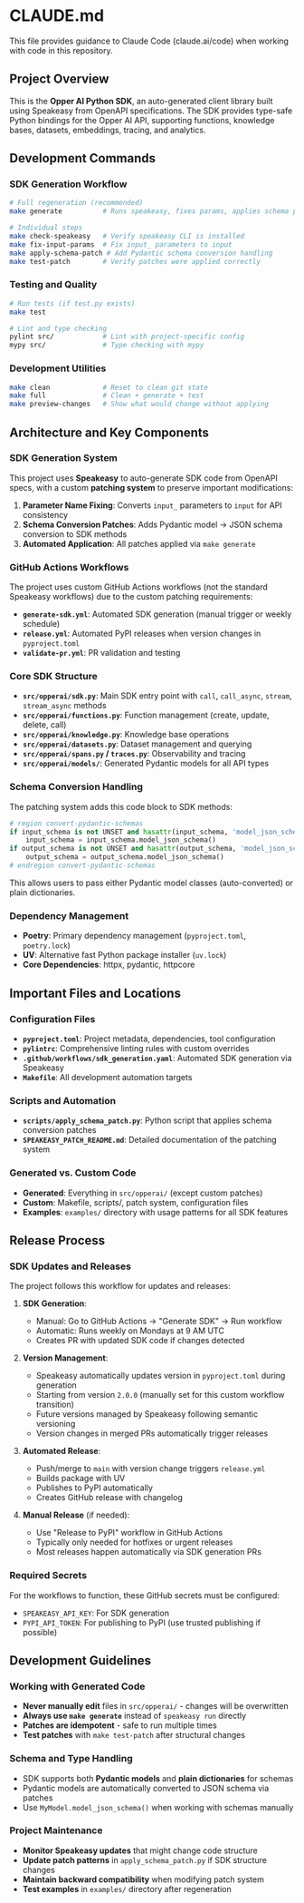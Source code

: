 # CLAUDE.md

This file provides guidance to Claude Code (claude.ai/code) when working with code in this repository.

## Project Overview

This is the **Opper AI Python SDK**, an auto-generated client library built using Speakeasy from OpenAPI specifications. The SDK provides type-safe Python bindings for the Opper AI API, supporting functions, knowledge bases, datasets, embeddings, tracing, and analytics.

## Development Commands

### SDK Generation Workflow
```bash
# Full regeneration (recommended)
make generate          # Runs speakeasy, fixes params, applies schema patches

# Individual steps
make check-speakeasy   # Verify speakeasy CLI is installed
make fix-input-params  # Fix input_ parameters to input
make apply-schema-patch # Add Pydantic schema conversion handling
make test-patch        # Verify patches were applied correctly
```

### Testing and Quality
```bash
# Run tests (if test.py exists)
make test

# Lint and type checking
pylint src/            # Lint with project-specific config
mypy src/              # Type checking with mypy
```

### Development Utilities
```bash
make clean             # Reset to clean git state
make full              # Clean + generate + test
make preview-changes   # Show what would change without applying
```

## Architecture and Key Components

### SDK Generation System
This project uses **Speakeasy** to auto-generate SDK code from OpenAPI specs, with a custom **patching system** to preserve important modifications:

1. **Parameter Name Fixing**: Converts `input_` parameters to `input` for API consistency
2. **Schema Conversion Patches**: Adds Pydantic model → JSON schema conversion to SDK methods
3. **Automated Application**: All patches applied via `make generate`

### GitHub Actions Workflows
The project uses custom GitHub Actions workflows (not the standard Speakeasy workflows) due to the custom patching requirements:

- **`generate-sdk.yml`**: Automated SDK generation (manual trigger or weekly schedule)
- **`release.yml`**: Automated PyPI releases when version changes in `pyproject.toml`
- **`validate-pr.yml`**: PR validation and testing

### Core SDK Structure
- **`src/opperai/sdk.py`**: Main SDK entry point with `call`, `call_async`, `stream`, `stream_async` methods
- **`src/opperai/functions.py`**: Function management (create, update, delete, call)
- **`src/opperai/knowledge.py`**: Knowledge base operations
- **`src/opperai/datasets.py`**: Dataset management and querying
- **`src/opperai/spans.py` / `traces.py`**: Observability and tracing
- **`src/opperai/models/`**: Generated Pydantic models for all API types

### Schema Conversion Handling
The patching system adds this code block to SDK methods:
```python
# region convert-pydantic-schemas
if input_schema is not UNSET and hasattr(input_schema, 'model_json_schema'):
    input_schema = input_schema.model_json_schema()
if output_schema is not UNSET and hasattr(output_schema, 'model_json_schema'):
    output_schema = output_schema.model_json_schema()
# endregion convert-pydantic-schemas
```

This allows users to pass either Pydantic model classes (auto-converted) or plain dictionaries.

### Dependency Management
- **Poetry**: Primary dependency management (`pyproject.toml`, `poetry.lock`)
- **UV**: Alternative fast Python package installer (`uv.lock`)
- **Core Dependencies**: httpx, pydantic, httpcore

## Important Files and Locations

### Configuration Files
- **`pyproject.toml`**: Project metadata, dependencies, tool configuration
- **`pylintrc`**: Comprehensive linting rules with custom overrides
- **`.github/workflows/sdk_generation.yaml`**: Automated SDK generation via Speakeasy
- **`Makefile`**: All development automation targets

### Scripts and Automation
- **`scripts/apply_schema_patch.py`**: Python script that applies schema conversion patches
- **`SPEAKEASY_PATCH_README.md`**: Detailed documentation of the patching system

### Generated vs. Custom Code
- **Generated**: Everything in `src/opperai/` (except custom patches)
- **Custom**: Makefile, scripts/, patch system, configuration files
- **Examples**: `examples/` directory with usage patterns for all SDK features

## Release Process

### SDK Updates and Releases
The project follows this workflow for updates and releases:

1. **SDK Generation**: 
   - Manual: Go to GitHub Actions → "Generate SDK" → Run workflow
   - Automatic: Runs weekly on Mondays at 9 AM UTC
   - Creates PR with updated SDK code if changes detected

2. **Version Management**:
   - Speakeasy automatically updates version in `pyproject.toml` during generation
   - Starting from version `2.0.0` (manually set for this custom workflow transition)
   - Future versions managed by Speakeasy following semantic versioning
   - Version changes in merged PRs automatically trigger releases

3. **Automated Release**:
   - Push/merge to `main` with version change triggers `release.yml`
   - Builds package with UV
   - Publishes to PyPI automatically
   - Creates GitHub release with changelog

4. **Manual Release** (if needed):
   - Use "Release to PyPI" workflow in GitHub Actions
   - Typically only needed for hotfixes or urgent releases
   - Most releases happen automatically via SDK generation PRs

### Required Secrets
For the workflows to function, these GitHub secrets must be configured:
- `SPEAKEASY_API_KEY`: For SDK generation
- `PYPI_API_TOKEN`: For publishing to PyPI (use trusted publishing if possible)

## Development Guidelines

### Working with Generated Code
- **Never manually edit** files in `src/opperai/` - changes will be overwritten
- **Always use `make generate`** instead of `speakeasy run` directly
- **Patches are idempotent** - safe to run multiple times
- **Test patches** with `make test-patch` after structural changes

### Schema and Type Handling
- SDK supports both **Pydantic models** and **plain dictionaries** for schemas
- Pydantic models are automatically converted to JSON schema via patches
- Use `MyModel.model_json_schema()` when working with schemas manually

### Project Maintenance
- **Monitor Speakeasy updates** that might change code structure
- **Update patch patterns** in `apply_schema_patch.py` if SDK structure changes
- **Maintain backward compatibility** when modifying patch system
- **Test examples** in `examples/` directory after regeneration